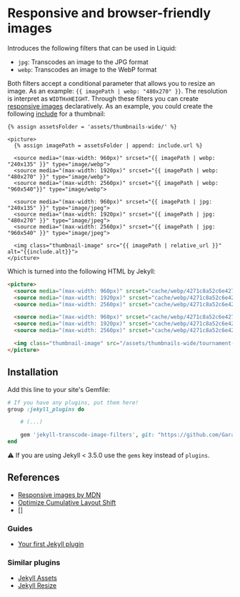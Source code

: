 # Responsive and browser-friendly images

Introduces the following filters that can be used in Liquid:

- `jpg`: Transcodes an image to the JPG format
- `webp`: Transcodes an image to the WebP format

Both filters accept a conditional parameter that allows you to resize an image. As an example: `{{ imagePath | webp: "480x270" }}`. The resolution is interpret as `WIDTHxHEIGHT`. Through these filters you can create [responsive images](https://developer.mozilla.org/en-US/docs/Web/HTML/Responsive_images) declaratively. As an example, you could create the following [include](https://jekyllrb.com/docs/includes/) for a thumbnail:

```liquid
{% assign assetsFolder = 'assets/thumbnails-wide/' %}

<picture>
  {% assign imagePath = assetsFolder | append: include.url %}
  
  <source media="(max-width: 960px)" srcset="{{ imagePath | webp: "240x135" }}" type="image/webp">
  <source media="(max-width: 1920px)" srcset="{{ imagePath | webp: "480x270" }}" type="image/webp">
  <source media="(max-width: 2560px)" srcset="{{ imagePath | webp: "960x540"}}" type="image/webp">

  <source media="(max-width: 960px)" srcset="{{ imagePath | jpg: "240x135" }}" type="image/jpeg">
  <source media="(max-width: 1920px)" srcset="{{ imagePath | jpg: "480x270" }}" type="image/jpeg">
  <source media="(max-width: 2560px)" srcset="{{ imagePath | jpg: "960x540" }}" type="image/jpeg">

  <img class="thumbnail-image" src="{{ imagePath | relative_url }}" alt="{{include.alt}}">
</picture>
```

Which is turned into the following HTML by Jekyll:

```html
<picture>
  <source media="(max-width: 960px)" srcset="cache/webp/4271c8a52c6e4271ae912271f5e43f20-240x135.webp" type="image/webp">
  <source media="(max-width: 1920px)" srcset="cache/webp/4271c8a52c6e4271ae912271f5e43f20-480x270.webp" type="image/webp">
  <source media="(max-width: 2560px)" srcset="cache/webp/4271c8a52c6e4271ae912271f5e43f20-960x540.webp" type="image/webp">

  <source media="(max-width: 960px)" srcset="cache/webp/4271c8a52c6e4271ae912271f5e43f20-240x135.webp" type="image/jpeg">
  <source media="(max-width: 1920px)" srcset="cache/webp/4271c8a52c6e4271ae912271f5e43f20-480x270.webp" type="image/jpeg">
  <source media="(max-width: 2560px)" srcset="cache/webp/4271c8a52c6e4271ae912271f5e43f20-960x540.webp" type="image/jpeg">

  <img class="thumbnail-image" src="/assets/thumbnails-wide/tournament-event-01-2024.png" alt="">
</picture>
```

## Installation

Add this line to your site's Gemfile:

```ruby
# If you have any plugins, put them here!
group :jekyll_plugins do

    # (...)

    gem 'jekyll-transcode-image-filters', git: "https://github.com/Garanas/jekyll-transcode-image-filters"
end
```

:warning: If you are using Jekyll < 3.5.0 use the `gems` key instead of `plugins`.

## References

- [Responsive images by MDN](https://developer.mozilla.org/en-US/docs/Web/HTML/Responsive_images)
- [Optimize Cumulative Layout Shift](https://web.dev/articles/optimize-cls)
- []

### Guides

- [Your first Jekyll plugin](https://perseus333.github.io/blog/jekyll-first-plugin)

### Similar plugins

- [Jekyll Assets](https://github.com/envygeeks/jekyll-assets)
- [Jekyll Resize](https://github.com/MichaelCurrin/jekyll-resize)
